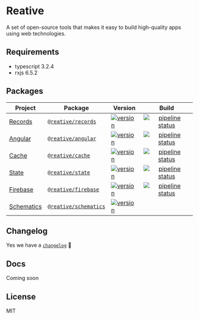 # Reative

A set of open-source tools that makes it easy to build high-quality apps using web technologies.

## Requirements

- typescript 3.2.4
- rxjs 6.5.2

## Packages

| Project                                           | Package                                                                    | Version                                                                                                                      |                                                                            Build                                                                             |
| ------------------------------------------------- | -------------------------------------------------------------------------- | ---------------------------------------------------------------------------------------------------------------------------- | :----------------------------------------------------------------------------------------------------------------------------------------------------------: |
| [Records](https://docs.reative.dev/records)       | [`@reative/records`](https://www.npmjs.com/package/@reative/records)       | [![version](https://img.shields.io/npm/v/@reative/records/latest.svg)](https://www.npmjs.com/package/@reative/records)       |  [![pipeline status](https://gitlab.com/reative-team/test-records/badges/master/pipeline.svg)](https://gitlab.com/reative-team/test-records/commits/master)  |
| [Angular](https://docs.reative.dev/angular)       | [`@reative/angular`](https://www.npmjs.com/package/@reative/angular)       | [![version](https://img.shields.io/npm/v/@reative/angular/latest.svg)](https://www.npmjs.com/package/@reative/angular)       |  [![pipeline status](https://gitlab.com/reative-team/test-angular/badges/master/pipeline.svg)](https://gitlab.com/reative-team/test-angular/commits/master)  |
| [Cache](https://docs.reative.dev/cache)           | [`@reative/cache`](https://www.npmjs.com/package/@reative/cache)           | [![version](https://img.shields.io/npm/v/@reative/cache/latest.svg)](https://www.npmjs.com/package/@reative/cache)           |    [![pipeline status](https://gitlab.com/reative-team/test-cache/badges/master/pipeline.svg)](https://gitlab.com/reative-team/test-cache/commits/master)    |
| [State](https://docs.reative.dev/state)           | [`@reative/state`](https://www.npmjs.com/package/@reative/state)           | [![version](https://img.shields.io/npm/v/@reative/state/latest.svg)](https://www.npmjs.com/package/@reative/state)           |    [![pipeline status](https://gitlab.com/reative-team/test-state/badges/master/pipeline.svg)](https://gitlab.com/reative-team/test-state/commits/master)    |
| [Firebase](https://docs.reative.dev/firebase)     | [`@reative/firebase`](https://www.npmjs.com/package/@reative/firebase)     | [![version](https://img.shields.io/npm/v/@reative/firebase/latest.svg)](https://www.npmjs.com/package/@reative/firebase)     | [![pipeline status](https://gitlab.com/reative-team/test-firebase/badges/master/pipeline.svg)](https://gitlab.com/reative-team/test-firebase/commits/master) |
| [Schematics](https://docs.reative.dev/schematics) | [`@reative/schematics`](https://www.npmjs.com/package/@reative/schematics) | [![version](https://img.shields.io/npm/v/@reative/schematics/latest.svg)](https://www.npmjs.com/package/@reative/schematics) |                                                                                                                                                              |

## Changelog

Yes we have a [`changelog`](/CHANGELOG.md) 🍭

## Docs

Coming soon

## License

MIT
